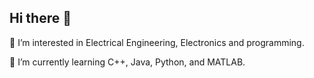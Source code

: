 ## Hi there 👋
🔭 I’m interested in Electrical Engineering, Electronics and programming. 

🌱 I’m currently learning C++, Java, Python, and MATLAB.

<!--
**mihoi1/mihoi1** is a ✨ _special_ ✨ repository because its `README.md` (this file) appears on your GitHub profile.

Here are some ideas to get you started:

- 🔭 I’m currently working on Electrical Engineering and programming.
- 🌱 I’m currently learning C++, Java, Python, and MATLAB.
- 👯 I’m looking to collaborate on ...
- 🤔 I’m looking for help with ...
- 💬 Ask me about ...
- 📫 How to reach me: ...
- 😄 Pronouns: ...
- ⚡ Fun fact: ...
-->
